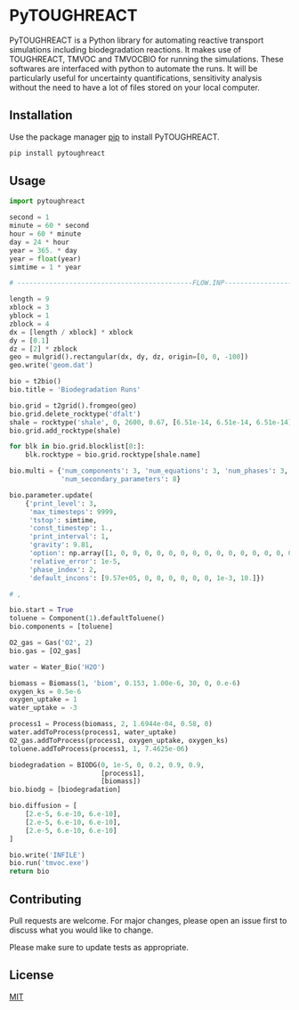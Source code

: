 # PyTOUGHREACT

PyTOUGHREACT is a Python library for automating reactive transport simulations including biodegradation reactions.
It makes use of TOUGHREACT, TMVOC and TMVOCBIO for running the simulations. These softwares are interfaced
with python to automate the runs. It will be particularly useful for uncertainty quantifications, sensitivity 
analysis without the need to have a lot of files stored on your local computer.

## Installation

Use the package manager [pip](https://pip.pypa.io/en/stable/) to install PyTOUGHREACT.

```bash
pip install pytoughreact
```

## Usage

```python
import pytoughreact

second = 1
minute = 60 * second
hour = 60 * minute
day = 24 * hour
year = 365. * day
year = float(year)
simtime = 1 * year

# --------------------------------------------FLOW.INP-----------------------------------------------------------------

length = 9
xblock = 3
yblock = 1
zblock = 4
dx = [length / xblock] * xblock
dy = [0.1]
dz = [2] * zblock
geo = mulgrid().rectangular(dx, dy, dz, origin=[0, 0, -100])
geo.write('geom.dat')

bio = t2bio()
bio.title = 'Biodegradation Runs'

bio.grid = t2grid().fromgeo(geo)
bio.grid.delete_rocktype('dfalt')
shale = rocktype('shale', 0, 2600, 0.67, [6.51e-14, 6.51e-14, 6.51e-14], 1.5, 900)
bio.grid.add_rocktype(shale)

for blk in bio.grid.blocklist[0:]:
    blk.rocktype = bio.grid.rocktype[shale.name]

bio.multi = {'num_components': 3, 'num_equations': 3, 'num_phases': 3,
             'num_secondary_parameters': 8}

bio.parameter.update(
    {'print_level': 3,
     'max_timesteps': 9999,
     'tstop': simtime,
     'const_timestep': 1.,
     'print_interval': 1,
     'gravity': 9.81,
     'option': np.array([1, 0, 0, 0, 0, 0, 0, 0, 0, 0, 0, 0, 0, 0, 0, 0, 0, 0, 0, 0, 0, 0, 0, 0, 0]),
     'relative_error': 1e-5,
     'phase_index': 2,
     'default_incons': [9.57e+05, 0, 0, 0, 0, 0, 0, 1e-3, 10.]})

# ,

bio.start = True
toluene = Component(1).defaultToluene()
bio.components = [toluene]

O2_gas = Gas('O2', 2)
bio.gas = [O2_gas]

water = Water_Bio('H2O')

biomass = Biomass(1, 'biom', 0.153, 1.00e-6, 30, 0, 0.e-6)
oxygen_ks = 0.5e-6
oxygen_uptake = 1
water_uptake = -3

process1 = Process(biomass, 2, 1.6944e-04, 0.58, 0)
water.addToProcess(process1, water_uptake)
O2_gas.addToProcess(process1, oxygen_uptake, oxygen_ks)
toluene.addToProcess(process1, 1, 7.4625e-06)

biodegradation = BIODG(0, 1e-5, 0, 0.2, 0.9, 0.9,
                       [process1],
                       [biomass])
bio.biodg = [biodegradation]

bio.diffusion = [
    [2.e-5, 6.e-10, 6.e-10],
    [2.e-5, 6.e-10, 6.e-10],
    [2.e-5, 6.e-10, 6.e-10]
]

bio.write('INFILE')
bio.run('tmvoc.exe')
return bio
```

## Contributing
Pull requests are welcome. For major changes, please open an issue first to discuss what you would like to change.

Please make sure to update tests as appropriate.

## License
[MIT](https://choosealicense.com/licenses/mit/)